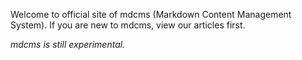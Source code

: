 Welcome to official site of mdcms (Markdown Content Management System). If you are new to mdcms, view our articles first.

*mdcms is still experimental.*

<!-- Separator. -->
<div style="padding-top: 25pt;"></div>

<pre class="install-on-windows" style="display: none;"><code class="shell">> choco install php --version=7.4.20
> choco install composer
> choco install nodejs
> choco install rsync
> choco install sed
</code></pre>

<pre class="run-on-windows" style="display: none;"><code class="shell">> git clone https://github.com/cwchentw/mdcms.git mysite
> cd mysite
> .\tools\bin\serve.bat
</code></pre>

<pre class="run-on-windows" style="display: none;"><code class="shell">> git remote set-url origin https://example.com/user/mysite.git
> .\tools\bin\migrate.bat
> git add .
> git commit -m "Migrate to a new site"
> git push -u origin master
</code></pre>

<pre class="install-on-macos" style="display: none;"><code class="shell">$ brew install php@7.4
$ brew install composer
$ brew install node
</code></pre>

<pre id="run-on-macos" style="display: none;"><code class="shell">$ git clone https://github.com/cwchentw/mdcms.git mysite
$ cd mysite
$ composer install --no-dev
$ ./tools/bin/serve
</code></pre>

<pre class="install-on-ubuntu" style="display: none;"><code class="shell">$ sudo apt install php php-xml php-mbstring php-zip
</code></pre>

<p class="install-on-ubuntu" style="display: none;">Install <a href="https://github.com/nvm-sh/nvm"><code>nvm</code></a></p>

<pre class="install-on-ubuntu" style="display: none;"><code class="shell">$ nvm install node
</code></pre>

<pre id="run-on-ubuntu" style="display: none;"><code class="shell">$ git clone https://github.com/cwchentw/mdcms.git mysite
$ cd mysite
$ ./tools/bin/install-composer $HOME/bin
$ composer install --no-dev
$ ./tools/bin/serve
</code></pre>

<pre id="run-on-unix" style="display: none;"><code class="shell">$ git remote set-url origin https://example.com/user/mysite.git
$ ./tools/bin/migrate
$ git add .
$ git commit -m "Migrate to a new site"
$ git push -u origin master
</code></pre>

<script>
(function () {
    function isWindows () {
        return window.navigator.userAgent.indexOf("Windows") !== -1;
    }

    function isMacOS () {
        return window.navigator.userAgent.indexOf("Mac") !== -1;
    }

    if (isWindows()) {
        var installOnWindows = document.getElementsByClassName("install-on-windows");
        for (var i = 0; i < installOnWindows.length; ++i) {
            installOnWindows[i].style.display = "inherit";
        }

        var runOnWindows = document.getElementsByClassName("run-on-windows");
        for (var i = 0; i < runOnWindows.length; ++i) {
            runOnWindows[i].style.display = "inherit";
        }
    }
    else if (isMacOS()) {
        var installOnMacOS = document.getElementsByClassName("install-on-macos");
        for (var i = 0; i < installOnMacOS.length; ++i) {
            installOnMacOS[i].style.display = "inherit";
        }

        document.getElementById("run-on-macos").style.display = "inherit";
        document.getElementById("run-on-unix").style.display = "inherit";
    }
    else {
        var installOnUbuntu = document.getElementsByClassName("install-on-ubuntu");
        for (var i = 0; i < installOnUbuntu.length; ++i) {
            installOnUbuntu[i].style.display = "inherit";
        }

        document.getElementById("run-on-ubuntu").style.display = "inherit";
        document.getElementById("run-on-unix").style.display = "inherit";
    }
})();
</script>
